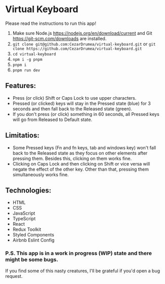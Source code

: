 # Virtual Keyboard

Please read the instructions to run this app!

1. Make sure Node.js https://nodejs.org/en/download/current and Git https://git-scm.com/downloads are installed.
2. `git clone git@github.com:CezarDrumea/virtual-keyboard.git` or `git clone https://github.com/CezarDrumea/virtual-keyboard.git`
3. `cd virtual-keyboard`
4. `npm i -g pnpm`
5. `pnpm i`
6. `pnpm run dev`

## Features:
- Press (or click) Shift or Caps Lock to use upper characters.
- Pressed (or clicked) keys will stay in the Pressed state (blue) for 3 seconds and then fall back to the Released state (green).
- If you don't press (or click) something in 60 seconds, all Pressed keys will go from Released to Default state.

## Limitatios:
- Some Pressed keys (Fn and fn keys, tab and windows key) won't fall back to the Released state as they focus on other elements after pressing them. Besides this, clicking on them works fine.
- Clicking on Caps Lock and then clicking on Shift or vice versa will negate the effect of the other key. Other than that, pressing them simultaneously works fine.

## Technologies:
- HTML
- CSS
- JavaScript
- TypeScript
- React
- Redux Toolkit
- Styled Components
- Airbnb Eslint Config

### P.S. This app is in a work in progress (WIP) state and there might be some bugs. 
If you find some of this nasty creatures, I'll be grateful if you'd open a bug request.
